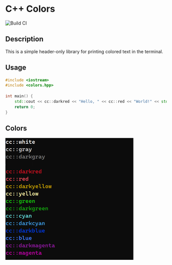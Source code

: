 # C++ Colors

![Build CI](https://github.com/kubsnn/Colors/actions/workflows/ci.yml/badge.svg)

## Description

This is a simple header-only library for printing colored text in the terminal.

## Usage

```cpp
#include <iostream>
#include <colors.hpp>

int main() {
    std::cout << cc::darkred << "Hello, " << cc::red << "World!" << std::endl;
    return 0;
}
```

## Colors

<img src="./assets/colors.png" width="400" height="381">

